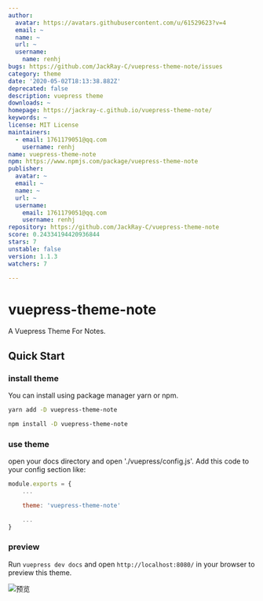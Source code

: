 ```yaml
---
author:
  avatar: https://avatars.githubusercontent.com/u/61529623?v=4
  email: ~
  name: ~
  url: ~
  username:
    name: renhj
bugs: https://github.com/JackRay-C/vuepress-theme-note/issues
category: theme
date: '2020-05-02T18:13:38.882Z'
deprecated: false
description: vuepress theme
downloads: ~
homepage: https://jackray-c.github.io/vuepress-theme-note/
keywords: ~
license: MIT License
maintainers:
  - email: 1761179051@qq.com
    username: renhj
name: vuepress-theme-note
npm: https://www.npmjs.com/package/vuepress-theme-note
publisher:
  avatar: ~
  email: ~
  name: ~
  url: ~
  username:
    email: 1761179051@qq.com
    username: renhj
repository: https://github.com/JackRay-C/vuepress-theme-note
score: 0.24334194420936844
stars: 7
unstable: false
version: 1.1.3
watchers: 7

---
```


# vuepress-theme-note
A Vuepress Theme For Notes.

## Quick Start 

### install theme

You can install using package manager yarn or npm.

```sh
yarn add -D vuepress-theme-note 
```

```sh
npm install -D vuepress-theme-note
```


### use theme


open your docs directory and open './vuepress/config.js'. Add this code to your config section like:

```javascript
module.exports = {
    ...

    theme: 'vuepress-theme-note'

    ...
}
```

### preview

Run `vuepress dev docs` and open `http://localhost:8080/` in your browser to preview this theme.

![预览](https://github.com/JackRay-C/vuepress-theme-note/raw/master/03.png)





